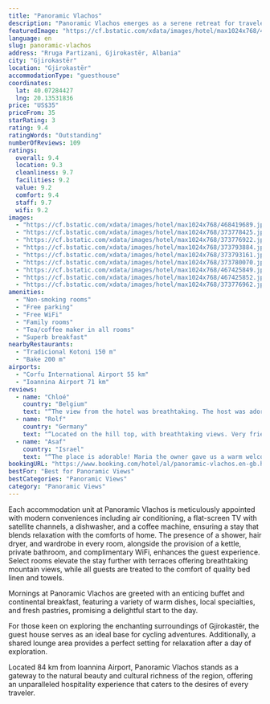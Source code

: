 ```yaml
---
title: "Panoramic Vlachos"
description: "Panoramic Vlachos emerges as a serene retreat for travelers seeking both comfort and adventure in the heart of Gjirokastër, merely 45 km away from the tranquil Zaravina Lake."
featuredImage: "https://cf.bstatic.com/xdata/images/hotel/max1024x768/468419689.jpg?k=90a0c6f942f17ed451cb3e7995a41425990d142eb80e009ca0309c04392f16b7&o=&hp=1"
language: en
slug: panoramic-vlachos
address: "Rruga Partizani, Gjirokastër, Albania"
city: "Gjirokastër"
location: "Gjirokastër"
accommodationType: "guesthouse"
coordinates:
  lat: 40.07284427
  lng: 20.13531836
price: "US$35"
priceFrom: 35
starRating: 3
rating: 9.4
ratingWords: "Outstanding"
numberOfReviews: 109
ratings:
  overall: 9.4
  location: 9.3
  cleanliness: 9.7
  facilities: 9.2
  value: 9.2
  comfort: 9.4
  staff: 9.7
  wifi: 9.2
images:
  - "https://cf.bstatic.com/xdata/images/hotel/max1024x768/468419689.jpg?k=90a0c6f942f17ed451cb3e7995a41425990d142eb80e009ca0309c04392f16b7&o=&hp=1"
  - "https://cf.bstatic.com/xdata/images/hotel/max1024x768/373778425.jpg?k=1a042997beda82b43641bc073fd53e83055d37a2d7ea52f98aeb4e0209150244&o=&hp=1"
  - "https://cf.bstatic.com/xdata/images/hotel/max1024x768/373776922.jpg?k=83fed53ecba5780da8fcd6bbf28a26a9354ad50e7bbcf950c9b0785a6feddfe0&o=&hp=1"
  - "https://cf.bstatic.com/xdata/images/hotel/max1024x768/373793884.jpg?k=38884975ccfc5884786bf573e36d1ec27efffec9cae55f564f6536a9400ab1c1&o=&hp=1"
  - "https://cf.bstatic.com/xdata/images/hotel/max1024x768/373793161.jpg?k=68a921581f986259d6e382d006c74c2f4d2f43653fd4e715d4aa5c662070cffd&o=&hp=1"
  - "https://cf.bstatic.com/xdata/images/hotel/max1024x768/373780070.jpg?k=11d5850020012a1a935ff21515f3143aa5f4963355061b14b34afc4a33cd672f&o=&hp=1"
  - "https://cf.bstatic.com/xdata/images/hotel/max1024x768/467425849.jpg?k=9f03b0f85ad9c21de85be442f477deea6e3d57982a3b11108a63e7ceb62fc36d&o=&hp=1"
  - "https://cf.bstatic.com/xdata/images/hotel/max1024x768/467425852.jpg?k=3b0de6a7ad6fc7157ad66155dd2cd198a4cc0bdb996a380d1bd625b092718058&o=&hp=1"
  - "https://cf.bstatic.com/xdata/images/hotel/max1024x768/373776962.jpg?k=830d0a905478471e8ab16fea615af1a14aecc6c45dca3244482311f28eee6a19&o=&hp=1"
amenities:
  - "Non-smoking rooms"
  - "Free parking"
  - "Free WiFi"
  - "Family rooms"
  - "Tea/coffee maker in all rooms"
  - "Superb breakfast"
nearbyRestaurants:
  - "Tradicional Kotoni 150 m"
  - "Bake 200 m"
airports:
  - "Corfu International Airport 55 km"
  - "Ioannina Airport 71 km"
reviews:
  - name: "Chloé"
    country: "Belgium"
    text: "“The view from the hotel was breathtaking. The host was adorable and breakfast was delicious by Albanian standards.”"
  - name: "Rolf"
    country: "Germany"
    text: "“Located on the hill top, with breathtaking views. Very friendly Greek owners, helpfully always with a smile. Very clean, mosquito-nets on door and windows, so fresh air is possible. We got a welcome orange lemonade, an a plate of melons for free!...”"
  - name: "Asaf"
    country: "Israel"
    text: "“The place is adorable! Maria the owner gave us a warm welcome, set with us to explain every thing about the city and made us feel at home! the place is beautiful with a spectacular view over the city and fortress! the location is great close to...”"
bookingURL: "https://www.booking.com/hotel/al/panoramic-vlachos.en-gb.html?aid=8035640"
bestFor: "Best for Panoramic Views"
bestCategories: "Panoramic Views"
category: "Panoramic Views"
---
```


Each accommodation unit at Panoramic Vlachos is meticulously appointed with modern conveniences including air conditioning, a flat-screen TV with satellite channels, a dishwasher, and a coffee machine, ensuring a stay that blends relaxation with the comforts of home. The presence of a shower, hair dryer, and wardrobe in every room, alongside the provision of a kettle, private bathroom, and complimentary WiFi, enhances the guest experience. Select rooms elevate the stay further with terraces offering breathtaking mountain views, while all guests are treated to the comfort of quality bed linen and towels.

Mornings at Panoramic Vlachos are greeted with an enticing buffet and continental breakfast, featuring a variety of warm dishes, local specialties, and fresh pastries, promising a delightful start to the day.

For those keen on exploring the enchanting surroundings of Gjirokastër, the guest house serves as an ideal base for cycling adventures. Additionally, a shared lounge area provides a perfect setting for relaxation after a day of exploration.

Located 84 km from Ioannina Airport, Panoramic Vlachos stands as a gateway to the natural beauty and cultural richness of the region, offering an unparalleled hospitality experience that caters to the desires of every traveler.